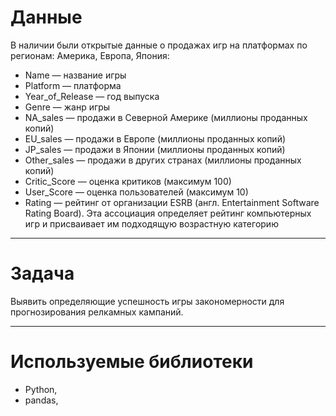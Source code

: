 # Данные

В наличии были открытые данные о продажах игр на платформах по регионам: Америка, Европа, Япония:

* Name — название игры
* Platform — платформа
* Year_of_Release — год выпуска
* Genre — жанр игры
* NA_sales — продажи в Северной Америке (миллионы проданных копий)
* EU_sales — продажи в Европе (миллионы проданных копий)
* JP_sales — продажи в Японии (миллионы проданных копий)
* Other_sales — продажи в других странах (миллионы проданных копий)
* Critic_Score — оценка критиков (максимум 100)
* User_Score — оценка пользователей (максимум 10)
* Rating — рейтинг от организации ESRB (англ. Entertainment Software Rating Board). Эта ассоциация определяет рейтинг компьютерных игр и присваивает им подходящую возрастную категорию


----

# Задача
Выявить определяющие успешность игры закономерности для прогнозирования релкамных кампаний.


----

# Используемые библиотеки


*  Python, 
* pandas,

